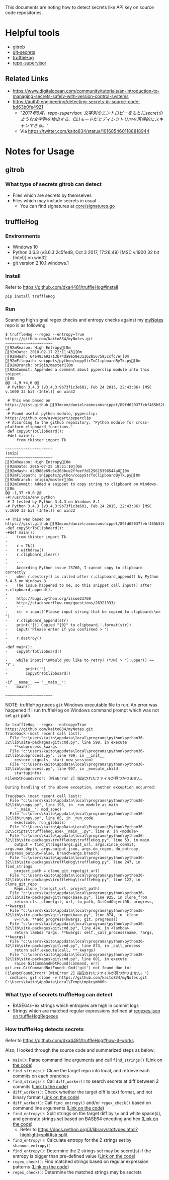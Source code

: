This documents are noting how to detect secrets like API key on source code repositories.

# Helpful tools
- [gitrob](https://github.com/michenriksen/gitrob)
- [git-secrets](https://github.com/awslabs/git-secrets)
- [truffleHog](https://github.com/dxa4481/truffleHog)
- [repo-supervisor](https://github.com/auth0/repo-supervisor)

## Related Links
- https://www.digitalocean.com/community/tutorials/an-introduction-to-managing-secrets-safely-with-version-control-systems
- https://auth0.engineering/detecting-secrets-in-source-code-bd63b0fe4921
  * "*2017年6月。repo-supervisor. 文字列のエントロピーをもとにsecretのような文字列を検出する。CLIモードだとディレクトリ内を再帰的にスキャンできる。*"
  * Via https://twitter.com/kaito834/status/1016854601188818944

# Notes for Usage
## gitrob
### What type of secrets gitrob can detect
- Files which are secrets by themselves
- Files which may include secrets in usual
  * You can find signatures at [core/signatures.go](https://github.com/michenriksen/gitrob/blob/master/core/signatures.go#L163)

## truffleHog
### Environments
- Windows 10
- Python 3.6.3 (v3.6.3:2c5fed8, Oct  3 2017, 17:26:49) [MSC v.1900 32 bit (Intel)] on win32
- git version 2.10.1.windows.1

### Install
Refer to https://github.com/dxa4481/truffleHog#install
```
pip install truffleHog
```

### Run
Scanning high signal regex checks and entropy checks against my [myNotes](https://github.com/kaito834/myNotes) repo is as following:
```
$ truffleHog --regex --entropy=True https://github.com/kaito834/myNotes.git
~~~~~~~~~~~~~~~~~~~~~
[92mReason: High Entropy[0m
[92mDate: 2018-02-17 22:11:43[0m
[92mHash: 64e493a92713b74da8e58e311628567595ccfc7e[0m
[92mFilepath: snippets/python/copyStrToClipboardByTk.py[0m
[92mBranch: origin/master[0m
[92mCommit: Appended a comment about pyperclip module into this snippet.
[0m
@@ -4,9 +4,6 @@
 # Python 3.4.3 (v3.4.3:9b73f1c3e601, Feb 24 2015, 22:43:06) [MSC v.1600 32 bit (Intel)] on win32

 # This was based on https://gist.github.[93mcom/danielrasmusonsnippet/89fd62037febf465b52b[0m
-#
-# Found useful python module, pyperclip: https://github.com/asweigart/pyperclip
-# According to the github repository, "Python module for cross-platform clipboard functions."
 def copyStrToClipboard():
 #def main():
     from tkinter import Tk

~~~~~~~~~~~~~~~~~~~~~
(snip)
~~~~~~~~~~~~~~~~~~~~~
[92mReason: High Entropy[0m
[92mDate: 2015-07-25 18:51:10[0m
[92mHash: d2d988e69c6c203bce2ffeeffd129615396544a8[0m
[92mFilepath: snippets/python/copyStrToClipboardByTk.py[0m
[92mBranch: origin/master[0m
[92mCommit: Added a snippet to copy string to clipboard on Windows.
[0m
@@ -1,37 +0,0 @@
-#!/usr/bin/env python
-# I tested by Python 3.4.3 on Windows 8.1
-# Python 3.4.3 (v3.4.3:9b73f1c3e601, Feb 24 2015, 22:43:06) [MSC v.1600 32 bit (Intel)] on win32
-
-# This was based on https://gist.github.[93mcom/danielrasmusonsnippet/89fd62037febf465b52b[0m
-def copyStrToClipboard():
-#def main():
-    from tkinter import Tk
-
-    r = Tk()
-    r.withdraw()
-    r.clipboard_clear()
-
-    '''
-    According Python issue 23760, I cannot copy to clipboard correctly
-    when r.destory() is called after r.clipboard_append() by Python 3.4.3 on Windows 8.
-    The issue happened to me, so this snippet call input() after r.clipboard_append().
-
-    http://bugs.python.org/issue23760
-    http://stackoverflow.com/questions/26321333/
-    '''
-    str = input("Please input string that be copied to clipboard:\n> ")
-    r.clipboard_append(str)
-    print('[!] Copied "{0}" to clipboard.'.format(str))
-    input('Please enter if you confirmed > ')
-
-    r.destroy()
-
-def main():
-    copyStrToClipboard()
-
-    while input("\nWould you like to retry? (Y/N) > ").upper() == 'Y':
-        print('')
-        copyStrToClipboard()
-
-if __name__ == '__main__':
-    main()

~~~~~~~~~~~~~~~~~~~~~
```

NOTE: truffleHog needs `git` Windows executable file to run. An error was happened if I run truffleHog on Windows command prompt which was not set `git` path.
```
$> truffleHog --regex --entropy=True https://github.com/kaito834/myNotes.git
Traceback (most recent call last):
  File "c:\users\kaito\appdata\local\programs\python\python36-32\lib\site-packages\git\cmd.py", line 598, in execute
    **subprocess_kwargs
  File "c:\users\kaito\appdata\local\programs\python\python36-32\lib\subprocess.py", line 709, in __init__
    restore_signals, start_new_session)
  File "c:\users\kaito\appdata\local\programs\python\python36-32\lib\subprocess.py", line 997, in _execute_child
    startupinfo)
FileNotFoundError: [WinError 2] 指定されたファイルが見つかりません。

During handling of the above exception, another exception occurred:

Traceback (most recent call last):
  File "c:\users\kaito\appdata\local\programs\python\python36-32\lib\runpy.py", line 193, in _run_module_as_main
    "__main__", mod_spec)
  File "c:\users\kaito\appdata\local\programs\python\python36-32\lib\runpy.py", line 85, in _run_code
    exec(code, run_globals)
  File "C:\Users\kaito\AppData\Local\Programs\Python\Python36-32\Scripts\trufflehog.exe\__main__.py", line 9, in <module>
  File "c:\users\kaito\appdata\local\programs\python\python36-32\lib\site-packages\truffleHog\truffleHog.py", line 53, in main
    output = find_strings(args.git_url, args.since_commit, args.max_depth, args.output_json, args.do_regex, do_entropy, surpress_output=False, branch=args.branch)
  File "c:\users\kaito\appdata\local\programs\python\python36-32\lib\site-packages\truffleHog\truffleHog.py", line 247, in find_strings
    project_path = clone_git_repo(git_url)
  File "c:\users\kaito\appdata\local\programs\python\python36-32\lib\site-packages\truffleHog\truffleHog.py", line 122, in clone_git_repo
    Repo.clone_from(git_url, project_path)
  File "c:\users\kaito\appdata\local\programs\python\python36-32\lib\site-packages\git\repo\base.py", line 925, in clone_from
    return cls._clone(git, url, to_path, GitCmdObjectDB, progress, **kwargs)
  File "c:\users\kaito\appdata\local\programs\python\python36-32\lib\site-packages\git\repo\base.py", line 874, in _clone
    v=True, **add_progress(kwargs, git, progress))
  File "c:\users\kaito\appdata\local\programs\python\python36-32\lib\site-packages\git\cmd.py", line 424, in <lambda>
    return lambda *args, **kwargs: self._call_process(name, *args, **kwargs)
  File "c:\users\kaito\appdata\local\programs\python\python36-32\lib\site-packages\git\cmd.py", line 873, in _call_process
    return self.execute(call, **_kwargs)
  File "c:\users\kaito\appdata\local\programs\python\python36-32\lib\site-packages\git\cmd.py", line 601, in execute
    raise GitCommandNotFound(command, err)
git.exc.GitCommandNotFound: Cmd('git') not found due to: FileNotFoundError('[WinError 2] 指定されたファイルが見つかりません。')
  cmdline: git clone -v https://github.com/kaito834/myNotes.git C:\Users\kaito\AppData\Local\Temp\tmpkcymh80n
```

### What type of secrets truffleHog can detect
- BASE64/Hex strings which entropies are high in commit logs
- Strings which are matched regular expressions defined at [regexes.json on truffleHogRegexes](https://github.com/dxa4481/truffleHogRegexes/blob/master/truffleHogRegexes/regexes.json)

### How truffleHog detects secrets
Refer to https://github.com/dxa4481/truffleHog#how-it-works

Also, I looked through the source code and summarized steps as below:
- `main()`: Parse command line arguments and call `find_strings()` ([Link on the code](https://github.com/dxa4481/truffleHog/blob/master/truffleHog/truffleHog.py#L53))
- `find_strings()`: Clone the target repo into local, and retrieve each commits on each branches
- `find_strings()`: Call `diff_worker()` to search secrets at diff between 2 commits ([Link to the code](https://github.com/dxa4481/truffleHog/blob/master/truffleHog/truffleHog.py#L280-L287))
- `diff_worker()`: Check whether the target diff is text format, and not binary format ([Link on the code](https://github.com/dxa4481/truffleHog/blob/master/truffleHog/truffleHog.py#L219-L221))
- `diff_worker()`: Call `find_entropy()` and/or `regex_check()` based on command line arguments ([Link on the code](https://github.com/dxa4481/truffleHog/blob/master/truffleHog/truffleHog.py#L224-L230))
- `find_entropy()`: Split strings on the target diff by `\n` and white space(s), and generate strings set based on BASE64 encoding and hex ([Link on the code](https://github.com/dxa4481/truffleHog/blob/master/truffleHog/truffleHog.py#L163-L167))
  * Refer to https://docs.python.org/3/library/stdtypes.html?highlight=split#str.split
- `find_entropy()`: Calculate entropy for the 2 strings set by `shannon_entropy()`
- `find_entropy()`: Determine the 2 strings set may be secret(s) if the entropy is bigger than pre-defined value ([Link on the code](https://github.com/dxa4481/truffleHog/blob/master/truffleHog/truffleHog.py#L168-L177))
- `regex_check()`: Find matched strings based on regular expression patterns ([Link on the code](https://github.com/dxa4481/truffleHog/blob/master/truffleHog/truffleHog.py#L198-L202))
- `regex_check()`: Determine the matched strings may be secrets
